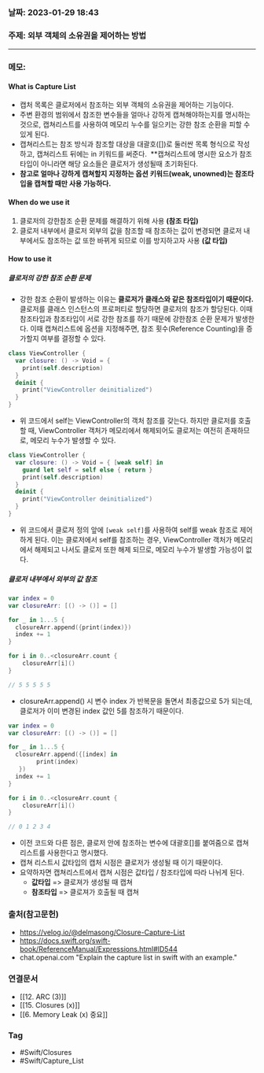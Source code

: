 ### 날짜: 2023-01-29 18:43

### 주제: 외부 객체의 소유권을 제어하는 방법
---
### 메모: 
#### What is Capture List
- 캡처 목록은 클로저에서 참조하는 외부 객체의 소유권을 제어하는 기능이다.
- 주변 환경의 범위에서 참조한 변수들을 얼마나 강하게 캡쳐해야하는지를 명시하는 것으로, 캡쳐리스트를 사용하여 메모리 누수를 일으키는 강한 참조 순환을 피할 수 있게 된다. 
- 캡쳐리스트는 참조 방식과 참조할 대상을 대괄호([])로 둘러싼 목록 형식으로 작성하고, 캡쳐리스트 뒤에는 in 키워드를 써준다.  **캡쳐리스트에 명시한 요소가 참조타입이 아니라면 해당 요소들은 클로저가 생성될때 초기화된다.
- **참고로 얼마나 강하게 캡쳐할지 지정하는 옵션 키워드(weak, unowned)는 참조타입을 캡쳐할 때만 사용 가능하다.**
#### When do we use it 
1. 클로저의 강한참조 순환 문제를 해결하기 위해 사용 **(참조 타입)**
2. 클로저 내부에서 클로저 외부의 값을 참조할 때 참조하는 값이 변경되면 클로저 내부에서도 참조하는 값 또한 바뀌게 되므로 이를 방지하고자 사용 **(값 타입)**
#### How to use it
##### 클로저의 강한 참조 순환 문제
- 강한 참조 순환이 발생하는 이유는 **클로저가 클래스와 같은 참조타입이기 때문이다.** 클로저를 클래스 인스턴스의 프로퍼티로 할당하면 클로저의 참조가 할당된다. 이때 참조타입과 참조타입이 서로 강한 참조를 하기 때문에 강한참조 순환 문제가 발생한다. 이때 캡쳐리스트에 옵션을 지정해주면, 참조 횟수(Reference Counting)을 증가할지 여부를 결정할 수 있다.
~~~ swift 
class ViewController {
  var closure: () -> Void = {
    print(self.description)
  }
  deinit {
    print("ViewController deinitialized")
  }
}
~~~
- 위 코드에서 self는 ViewController의 객처 참조를 갖는다. 하지만 클로저를 호출할 때, ViewController 객처가 메모리에서 해제되어도 클로저는 여전히 존재하므로, 메모리 누수가 발생할 수 있다.
~~~ swift 
class ViewController {
  var closure: () -> Void = { [weak self] in
    guard let self = self else { return }
    print(self.description)
  }
  deinit {
    print("ViewController deinitialized")
  }
}
~~~
- 위 코드에서 클로저 정의 앞에 `[weak self]`를 사용하여 self를 weak 참조로 제어하게 된다. 이는 클로저에서 self를 참조하는 경우, ViewController 객처가 메모리에서 해제되고 나서도 클로저 또한 해제 되므로, 메모리 누수가 발생할 가능성이 없다.
##### 클로저 내부에서 외부의 값 참조
```swift
var index = 0
var closureArr: [() -> ()] = []

for _ in 1...5 {
  closureArr.append({print(index)})
  index += 1
}

for i in 0..<closureArr.count {
    closureArr[i]()
}

// 5 5 5 5 5 
```
- closureArr.append() 시 변수 index 가 반복문을 돌면서 최종값으로 5가 되는데, 클로저가 이미 변경된 index 값인 5를 참조하기 때문이다.
```swift
var index = 0
var closureArr: [() -> ()] = []

for _ in 1...5 {
  closureArr.append({[index] in 
   		print(index)       
   })
  index += 1
}

for i in 0..<closureArr.count {
    closureArr[i]()
}

// 0 1 2 3 4 
```
- 이전 코드와 다른 점은, 클로저 안에 참조하는 변수에 대괄호[]를 붙여줌으로 캡쳐 리스트를 사용한다고 명시했다.
- 캡쳐 리스트시 값타입의 캡처 시점은 클로저가 생성될 때 이기 때문이다. 
- 요약하자면 캡쳐리스트에서 캡쳐 시점은 값타입 / 참조타입에 따라 나뉘게 된다.
	- **값타입** => 클로져가 생성될 때 캡쳐
	- **참조타입** => 클로져가 호출될 때 캡쳐

### 출처(참고문헌) 
- https://velog.io/@delmasong/Closure-Capture-List
- https://docs.swift.org/swift-book/ReferenceManual/Expressions.html#ID544
- chat.openai.com "Explain the capture list in swift with an example."

### 연결문서 
- [[12. ARC (3)]]
- [[15. Closures (x)]]
- [[6. Memory Leak (x) 중요]]

### Tag
- #Swift/Closures 
- #Swift/Capture_List